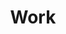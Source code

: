 ---
templateKey: work-page
title: Work
project1:
  background1: white
  url: /work/cip-conference
  image1:
    alt: CIP Conference
    image: /img/cip-conference.png
project2:
  background2: red
  url: /work/wilted-yards
  image2:
    alt: Wilted Yards project
    image: /img/artboard-43-copy-3x.png
project3:
  background3: red
  url: /work/fastly-festival
  image3:
    alt: Fastly Festival project
    image: /img/fastly-festival.png
project4:
  background4: red
  url: /work/helenvholmes.com
  image4:
    alt: helenvholmes.com
    image: /img/fastly-festival.png
project5:
  background5: red
  url: /work/designing-developer-tools
  image5:
    alt: Designing Developer Tools
    image: /img/fastly-festival.png
project6:
  background6: red
  url: /work/altitude-2018
  image6:
    alt: Altitude 2018
    image: /img/fastly-festival.png
project7:
  background7: red
  url: /work/me-elsewhere
  image7:
    alt: Me, Elsewhere
    image: /img/fastly-festival.png
---